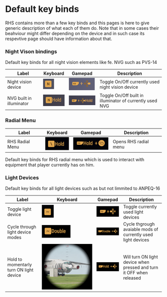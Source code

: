 # Default key binds

RHS contains more than a few key binds and this pages is here to give generic description of what each of them do. Note that in some cases their beahviour might differ depending on the device and in such case its respevtive page should have information about that.

### Night Vison bindings

Default key binds for all night vision elements like fe. NVG such as PVS-14

| Label                    | Keyboard                                    | Gamepad                                     | Description                                              |
| ------------------------ | ------------------------------------------- | ------------------------------------------- | -------------------------------------------------------- |
| Night vision device      | ![](<../../.gitbook/assets/image (13).png>) | ![](<../../.gitbook/assets/image (15).png>) | Toggle On/Off currently used night vision device         |
| NVG built in illuminator | ![](<../../.gitbook/assets/image (24).png>) | ![](<../../.gitbook/assets/image (26).png>) | Toggle On/Off built in illuminator of currently used NVG |

### Radial Menu

| Label           | Keyboard                                    | Gamepad                                    | Description           |
| --------------- | ------------------------------------------- | ------------------------------------------ | --------------------- |
| RHS Radial Menu | ![](<../../.gitbook/assets/image (19).png>) | ![](<../../.gitbook/assets/image (2).png>) | Opens RHS radial menu |

Default key binds for RHS radial menu which is used to interact with equipment that player currently has on him.

### Light Devices

Default key binds for all light devices such as but not limmited to ANPEQ-16&#x20;

| Label                                   | Keyboard                                    | Gamepad                                     | Description                                                          |
| --------------------------------------- | ------------------------------------------- | ------------------------------------------- | -------------------------------------------------------------------- |
| Toggle light device                     | ![](<../../.gitbook/assets/image (3).png>)  | ![](<../../.gitbook/assets/image (21).png>) | Toggle currently used light devices                                  |
| Cycle through light device modes        | ![](<../../.gitbook/assets/image (8).png>)  | ![](<../../.gitbook/assets/image (5).png>)  | Cycle thgrough avaiable mods of currently used light devices         |
| Hold to momentarly turn ON light device | ![](<../../.gitbook/assets/image (16).png>) | ![](<../../.gitbook/assets/image (18).png>) | Will turn ON light device when pressed and turn it OFF when released |
